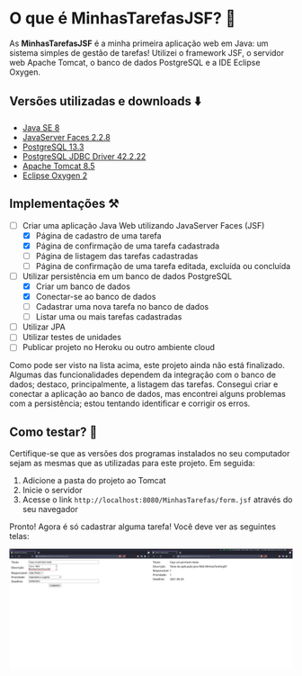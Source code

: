 # O que é MinhasTarefasJSF? 📝

As **MinhasTarefasJSF** é a minha primeira aplicação web em Java: um sistema simples de gestão de tarefas! Utilizei o framework JSF, o servidor web Apache Tomcat, o banco de dados PostgreSQL e a IDE Eclipse Oxygen.

## Versões utilizadas e downloads ⬇️

* [Java SE 8](https://www.oracle.com/br/java/technologies/javase-downloads.html)
* [JavaServer Faces 2.2.8](https://maven.java.net/content/repositories/releases/org/glassfish/javax.faces/2.2.8/)
* [PostgreSQL 13.3](https://www.postgresql.org/ftp/source/)
* [PostgreSQL JDBC Driver 42.2.22](https://jdbc.postgresql.org/download.html#others)
* [Apache Tomcat 8.5](https://tomcat.apache.org/download-80.cgi)
* [Eclipse Oxygen 2](http://www.eclipse.org/downloads/packages/eclipse-ide-java-ee-developers/oxygen2)

## Implementações ⚒️

* [ ] Criar uma aplicação Java Web utilizando JavaServer Faces (JSF)
    + [x] Página de cadastro de uma tarefa
    + [x] Página de confirmação de uma tarefa cadastrada
    + [ ] Página de listagem das tarefas cadastradas
    + [ ] Página de confirmação de uma tarefa editada, excluída ou concluída
* [ ] Utilizar persistência em um banco de dados PostgreSQL
    + [x] Criar um banco de dados
    + [x] Conectar-se ao banco de dados
    + [ ] Cadastrar uma nova tarefa no banco de dados
    + [ ] Listar uma ou mais tarefas cadastradas
* [ ] Utilizar JPA
* [ ] Utilizar testes de unidades
* [ ] Publicar projeto no Heroku ou outro ambiente cloud

Como pode ser visto na lista acima, este projeto ainda não está finalizado. Algumas das funcionalidades dependem da integração com o banco de dados; destaco, principalmente, a listagem das tarefas. Consegui criar e conectar a aplicação ao banco de dados, mas encontrei alguns problemas com a persistência; estou tentando identificar e corrigir os erros. 

## Como testar? 🚀

Certifique-se que as versões dos programas instalados no seu computador sejam as mesmas que as utilizadas para este projeto. Em seguida:

1. Adicione a pasta do projeto ao Tomcat
2. Inicie o servidor
3. Acesse o link `http://localhost:8080/MinhasTarefas/form.jsf` através do seu navegador

Pronto! Agora é só cadastrar alguma tarefa! Você deve ver as seguintes telas:

![telas de cadastro de uma tarefa: uma com a entrada de dados, outra com a confirmação do cadastro](./Screenshot%20from%202021-06-20%2022-15-44.png)
